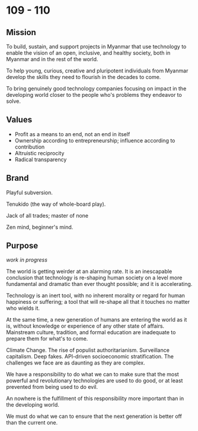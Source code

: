 # 109 - 110

## Mission

To build, sustain, and support projects in Myanmar that use technology to enable the vision of an open, inclusive, and healthy society, both in Myanmar and in the rest of the world. 

To help young, curious, creative and pluripotent individuals from Myanmar develop the skills they need to flourish in the decades to come. 

To bring genuinely good technology companies focusing on impact in the developing world closer to the people who's problems they endeavor to solve. 

## Values

* Profit as a means to an end, not an end in itself
* Ownership according to entrepreneurship; influence according to contribution
* Altruistic reciprocity 
* Radical transparency

## Brand

Playful subversion.

Tenukido (the way of whole-board play).

Jack of all trades; master of none

Zen mind, beginner's mind.

## Purpose

*work in progress*

The world is getting weirder at an alarming rate. It is an inescapable conclusion that technology is re-shaping human society on a level more fundamental and dramatic than ever thought possible; and it is accelerating. 

Technology is an inert tool, with no inherent morality or regard for human happiness or suffering; a tool that will re-shape all that it touches no matter who wields it. 

At the same time, a new generation of humans are entering the world as it is, without knowledge or experience of any other state of affairs. Mainstream culture, tradition, and formal education are inadequate to prepare them for what's to come. 

Climate Change. The rise of populist authoritarianism. Surveillance capitalism. Deep fakes. API-driven socioeconomic stratification. The challenges we face are as daunting as they are complex. 

We have a responsibility to do what we can to make sure that the most powerful and revolutionary technologies are used to do good, or at least prevented from being used to do evil.

An nowhere is the fulfillment of this responsibility more important than in the developing world. 

We must do what we can to ensure that the next generation is better off than the current one. 





 


